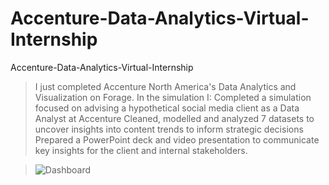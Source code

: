 # Accenture-Data-Analytics-Virtual-Internship
Accenture-Data-Analytics-Virtual-Internship

> I just completed Accenture North America's Data Analytics and Visualization on Forage. In the simulation I:
Completed a simulation focused on advising a hypothetical social media client as a Data Analyst at Accenture
Cleaned, modelled and analyzed 7 datasets to uncover insights into content trends to inform strategic decisions
Prepared a PowerPoint deck and video presentation to communicate key insights for the client and internal stakeholders.

> ![Dashboard](https://github.com/RIDDHIDHAMELIYA/Accenture-Data-Analytics-Virtual-Internship/assets/104691860/bb887010-6919-4f13-b912-23920a6ec2d8)

